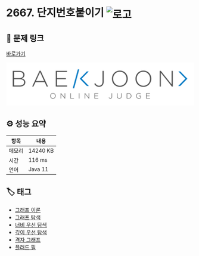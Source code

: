 # 2667. 단지번호붙이기 <img src="https://d2gd6pc034wcta.cloudfront.net/tier/10.svg" alt="로고" height="32" style="vertical-align: middle;" />

## 🔗 문제 링크

[바로가기](https://www.acmicpc.net/problem/2667)

![백준 로고](../../images/boj.png)

## ⚙️ 성능 요약

| 항목   | 내용     |
| ------ | -------- |
| 메모리 | 14240 KB |
| 시간   | 116 ms   |
| 언어   | Java 11  |

## 🏷️ 태그

- [그래프 이론](https://www.acmicpc.net/problemset?sort=ac_desc&algo=7)
- [그래프 탐색](https://www.acmicpc.net/problemset?sort=ac_desc&algo=11)
- [너비 우선 탐색](https://www.acmicpc.net/problemset?sort=ac_desc&algo=126)
- [깊이 우선 탐색](https://www.acmicpc.net/problemset?sort=ac_desc&algo=127)
- [격자 그래프](https://www.acmicpc.net/problemset?sort=ac_desc&algo=221)
- [플러드 필](https://www.acmicpc.net/problemset?sort=ac_desc&algo=210)
